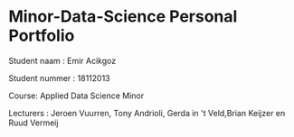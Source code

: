 # Minor-Data-Science Personal Portfolio

Student naam : Emir Acikgoz

Student nummer : 18112013

Course: Applied Data Science Minor

Lecturers : Jeroen Vuurren, Tony Andrioli, Gerda in 't Veld,Brian Keijzer en Ruud Vermeij

#
